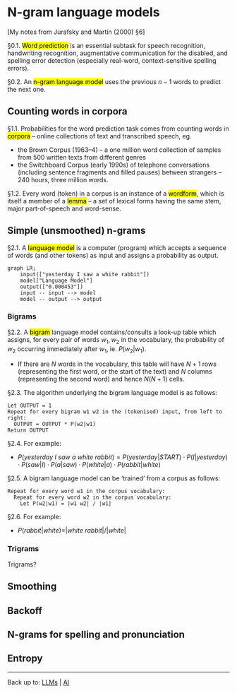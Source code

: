 # N-gram language models

\[My notes from Jurafsky and Martin (2000) §6\]

§0.1. <mark>Word prediction</mark> is an essential subtask for speech recognition, handwriting recognition, augmentative communication for the disabled, and spelling error detection (especially real-word, context-sensitive spelling errors).

§0.2. An <mark>n-gram language model</mark> uses the previous $n-1$ words to predict the next one.

## Counting words in corpora

§1.1. Probabilities for the word prediction task comes from counting words in <mark>corpora</mark> – online collections of text and transcribed speech, eg.
- the Brown Corpus (1963–4) – a one million word collection of samples from 500 written texts from different genres
- the Switchboard Corpus (early 1990s) of telephone conversations (including sentence fragments and filled pauses) between strangers – 240 hours, three million words.

§1.2. Every word (token) in a corpus is an instance of a <mark>wordform</mark>, which is itself a member of a <mark>lemma</mark> – a set of lexical forms having the same stem, major part-of-speech and word-sense.

## Simple (unsmoothed) n-grams

§2.1. A <mark>language model</mark> is a computer (program) which accepts a sequence of words (and other tokens) as input and assigns a probability as output.

```mermaid
graph LR;
    input(["yesterday I saw a white rabbit"])
    model["Language Model"]
    output(["0.000453"])
    input -- input --> model
    model -- output --> output
```

### Bigrams

§2.2. A <mark>bigram</mark> language model contains/consults a look-up table which assigns, for every pair of words $w_1, w_2$ in the vocabulary, the probability of $w_2$ occurring immediately after $w_1$, ie. $P(w_2 | w_1)$.
- If there are $N$ words in the vocabulary, this table will have $N+1$ rows (representing the first word, or the start of the text) and $N$ columns (representing the second word) and hence $N(N+1)$ cells.

§2.3. The algorithm underlying the bigram language model is as follows:

```
Let OUTPUT = 1
Repeat for every bigram w1 w2 in the (tokenised) input, from left to right:
  OUTPUT = OUTPUT * P(w2|w1)
Return OUTPUT
```

§2.4. For example:
- $P(yesterday\ I\ saw\ a\ white\ rabbit) = P(yesterday|START) \cdot P(I|yesterday) \cdot P(saw|I) \cdot P(a|saw) \cdot P(white|a) \cdot P(rabbit|white)$

§2.5. A bigram language model can be ‘trained’ from a corpus as follows:

```
Repeat for every word w1 in the corpus vocabulary:
  Repeat for every word w2 in the corpus vocabulary:
    Let P(w2|w1) = |w1 w2| / |w1|
```

§2.6. For example:
- $P(rabbit|white) = |white\ rabbit| / |white|$

### Trigrams

Trigrams?




## Smoothing

## Backoff

## N-grams for spelling and pronunciation

## Entropy



----

Back up to: [LLMs](index.md) | [AI](../index.md)
